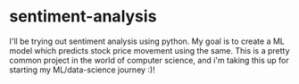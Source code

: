 # sentiment-analysis
I'll be trying out sentiment analysis using python. My goal is to create a ML model which predicts stock price movement using the same. This is a pretty common project in the world of computer science, and i'm taking this up for starting my ML/data-science journey :)!
